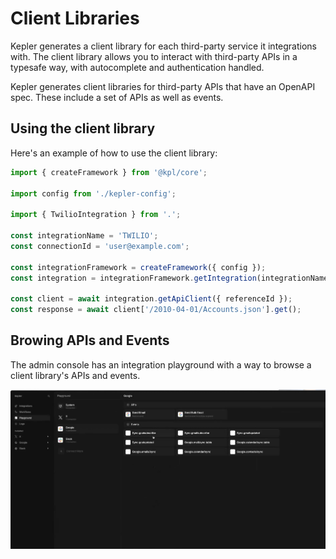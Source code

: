 # Client Libraries

Kepler generates a client library for each third-party service it integrations with. The client library allows you to interact with third-party APIs in a typesafe way, with autocomplete and authentication handled.

Kepler generates client libraries for third-party APIs that have an OpenAPI spec. These include a set of APIs as well as events.

## Using the client library

Here's an example of how to use the client library:

```ts
import { createFramework } from '@kpl/core';

import config from './kepler-config';

import { TwilioIntegration } from '.';

const integrationName = 'TWILIO';
const connectionId = 'user@example.com';

const integrationFramework = createFramework({ config });
const integration = integrationFramework.getIntegration(integrationName) as TwilioIntegration;

const client = await integration.getApiClient({ referenceId });
const response = await client['/2010-04-01/Accounts.json'].get();
```

## Browing APIs and Events

The admin console has an integration playground with a way to browse a client library's APIs and events.

![alt text](image.png)
